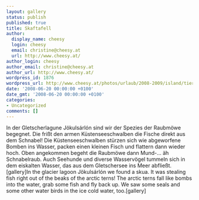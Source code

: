```yaml
---
layout: gallery
status: publish
published: true
title: Skaftafell
author:
  display_name: cheesy
  login: cheesy
  email: christine@cheesy.at
  url: http://www.cheesy.at/
author_login: cheesy
author_email: christine@cheesy.at
author_url: http://www.cheesy.at/
wordpress_id: 1876
wordpress_url: http://www.cheesy.at/photos/urlaub/2008-2009/island/tierwelt-islands/skaftafell/
date: '2008-06-20 00:00:00 +0100'
date_gmt: '2008-06-20 00:00:00 +0100'
categories:
- Uncategorized
comments: []
---
```

<!--:de-->In der Gletscherlagune Jökulsárlón sind wir der Spezies der Raubmöwe begegnet. Die frißt den armen Küstenseeschwalben die Fische direkt aus dem Schnabel! Die Küstenseeschwalben stürzen sich wie abgeworfene Bomben ins Wasser, packen einen kleinen Fisch und flattern dann wieder hoch. Oben angekommen begeht die Raubmöwe dann Mund-... äh Schnabelraub. Auch Seehunde und diverse Wasservögel tummeln sich in dem eiskalten Wasser, das aus dem Gletschersee ins Meer abfließt.[gallery]<!--:--><!--:en-->In the glacier lagoon Jökulsárlón we found a skua. It was stealing fish right out of the beaks of the arctic terns! The arctic terns fall like bombs into the water, grab some fish and fly back up. We saw some seals and some other water birds in the ice cold water, too.[gallery]<!--:-->
